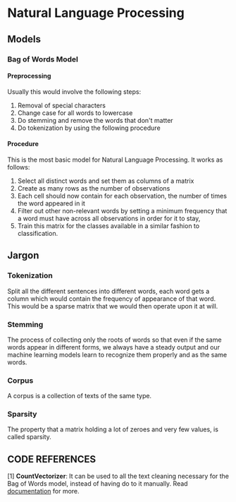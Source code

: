 # Natural Language Processing



## Models

### Bag of Words Model

#### Preprocessing

Usually this would involve the following steps:

1. Removal of special characters
2. Change case for all words to lowercase
3. Do stemming and remove the words that don't matter
4. Do tokenization by using the following procedure

#### Procedure 

This is the most basic model for Natural Language Processing. It works as follows:

1. Select all distinct words and set them as columns of a matrix
2. Create as many rows as the number of observations
3. Each cell should now contain for each observation, the number of times the word appeared in it
4. Filter out other non-relevant words by setting a minimum frequency that a word must have across all observations in order for it to stay, 
5. Train this matrix for the classes available in a similar fashion to classification.

## Jargon

### Tokenization

Split all the different sentences into different words, each word gets a column which would contain the frequency of appearance of that word. This would be a sparse matrix that we would then operate upon it at will.

### Stemming

The process of collecting only the roots of words so that even if the same words appear in different forms, we always have a steady output and our machine learning models learn to recognize them properly and as the same words.

### Corpus

A corpus is a collection of texts of the same type.

### Sparsity 

The property that a matrix holding a lot of zeroes and very few values, is called sparsity.

## CODE REFERENCES

[1] **CountVectorizer**: It can be used to all the text cleaning necessary for the Bag of Words model, instead of having do to it manually. Read [documentation](http://scikit-learn.org/stable/modules/generated/sklearn.feature_extraction.text.CountVectorizer.html) for more.